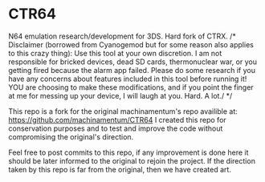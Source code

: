 # CTR64
N64 emulation research/development for 3DS. Hard fork of CTRX.
/*
Disclaimer (borrowed from Cyanogemod but for some reason also applies to this crazy thing): Use this tool at your own discretion. I am not responsible for bricked devices, dead SD cards, thermonuclear war, or you getting fired because the alarm app failed. Please do some research if you have any concerns about features included in this tool before running it! YOU are choosing to make these modifications, and if you point the finger at me for messing up your device, I will laugh at you. Hard. A lot./
*/

This repo is a fork for the original machinamentum's repo availible at: https://github.com/machinamentum/CTR64
I created this repo for conservation purposes and to test and improve the code without compromising the original's direction.

Feel free to post commits to this repo, if any improvement is done here it should be later informed to the original to rejoin the project.
If the direction taken by this repo is far from the original, then we have created art.

